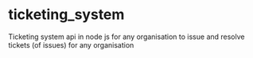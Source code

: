 # ticketing_system
Ticketing system api in node js for any organisation to issue and resolve tickets (of issues) for any organisation

